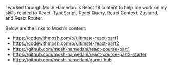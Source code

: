 I worked through Mosh Hamedani's React 18 content to help me work on my skills related to React, TypeScript, React Query, React Context, Zustand, and React Router.

Below are the links to Mosh's content:
 - https://codewithmosh.com/p/ultimate-react-part1
 - https://codewithmosh.com/p/ultimate-react-part2
 - https://github.com/mosh-hamedani/react-course-part1
 - https://github.com/mosh-hamedani/react-course-part2-starter
 - https://github.com/mosh-hamedani/game-hub